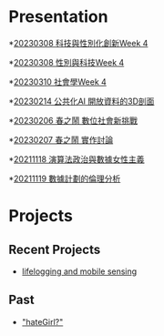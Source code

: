 # Presentation
*[20230308 科技與性別化創新Week 4]()

*[20230308 性別與科技Week 4](https://docs.google.com/presentation/d/e/2PACX-1vRB76vQg_-T0iMIPZlr5STEzUn-Day2GMPGsVkHrwkLJmxxDAzjk8Akqo7tLSTLVPmSO2zNVOwNrpZ2/pub?start=false&loop=false&delayms=3000)

*[20230310 社會學Week 4]()

*[20230214 公共化AI 開放資料的3D剖面]()

*[20230206 春之鬧 數位社會新挑戰]()

*[20230207 春之鬧 實作討論]()


*[20211118 演算法政治與數據女性主義]()

*[20211119 數據計劃的倫理分析]()


# Projects

## Recent Projects
* [lifelogging and mobile sensing]()

## Past
* ["hateGirl?"]()

